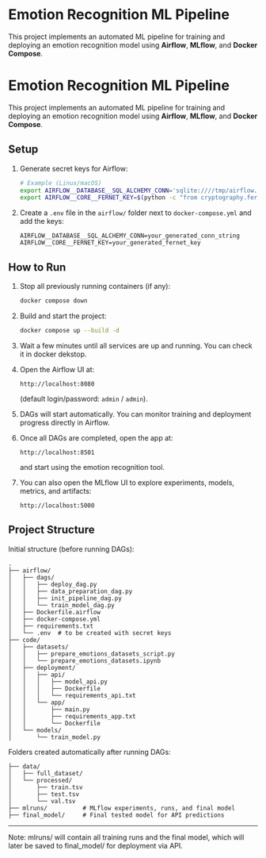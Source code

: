 # Emotion Recognition ML Pipeline

This project implements an automated ML pipeline for training and deploying an emotion recognition model using **Airflow**, **MLflow**, and **Docker Compose**.

# Emotion Recognition ML Pipeline

This project implements an automated ML pipeline for training and deploying an emotion recognition model using **Airflow**, **MLflow**, and **Docker Compose**.

## Setup

1. Generate secret keys for Airflow:

   ```bash
   # Example (Linux/macOS)
   export AIRFLOW__DATABASE__SQL_ALCHEMY_CONN='sqlite:////tmp/airflow.db'  # or your preferred DB
   export AIRFLOW__CORE__FERNET_KEY=$(python -c "from cryptography.fernet import Fernet; print(Fernet.generate_key().decode())")
   ```

2. Create a `.env` file in the `airflow/` folder next to `docker-compose.yml` and add the keys:

   ```
   AIRFLOW__DATABASE__SQL_ALCHEMY_CONN=your_generated_conn_string
   AIRFLOW__CORE__FERNET_KEY=your_generated_fernet_key
   ```

## How to Run

1. Stop all previously running containers (if any):

   ```bash
   docker compose down
   ```

2. Build and start the project:

   ```bash
   docker compose up --build -d
   ```

3. Wait a few minutes until all services are up and running. You can check it in docker dekstop.

4. Open the Airflow UI at:

   ```
   http://localhost:8080
   ```

   (default login/password: `admin` / `admin`).

5. DAGs will start automatically. You can monitor training and deployment progress directly in Airflow.

6. Once all DAGs are completed, open the app at:

   ```
   http://localhost:8501
   ```

   and start using the emotion recognition tool.

7. You can also open the MLflow UI to explore experiments, models, metrics, and artifacts:

   ```
   http://localhost:5000
   ```

## Project Structure
Initial structure (before running DAGs):
```
.
├── airflow/
│   ├── dags/
│   │   ├── deploy_dag.py
│   │   ├── data_preparation_dag.py
│   │   ├── init_pipeline_dag.py
│   │   └── train_model_dag.py
│   ├── Dockerfile.airflow
│   ├── docker-compose.yml
│   ├── requirements.txt
│   └── .env  # to be created with secret keys
├── code/
│   ├── datasets/
│   │   ├── prepare_emotions_datasets_script.py
│   │   └── prepare_emotions_datasets.ipynb
│   ├── deployment/
│   │   ├── api/
│   │   │   ├── model_api.py
│   │   │   ├── Dockerfile
│   │   │   └── requirements_api.txt
│   │   └── app/
│   │       ├── main.py
│   │       ├── requirements_app.txt
│   │       └── Dockerfile
│   └── models/
│       └── train_model.py

```
Folders created automatically after running DAGs:
```
├── data/
│   ├── full_dataset/
│   └── processed/
│       ├── train.tsv
│       ├── test.tsv
│       └── val.tsv
├── mlruns/          # MLflow experiments, runs, and final model
├── final_model/     # Final tested model for API predictions
```
---

Note: mlruns/ will contain all training runs and the final model, which will later be saved to final_model/ for deployment via API.

